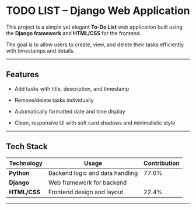 #  TODO LIST – Django Web Application

This project is a simple yet elegant **To-Do List** web application built using the **Django framework** and **HTML/CSS** for the frontend.

The goal is to allow users to create, view, and delete their tasks efficiently with timestamps and details.

---

##  Features


-  Add tasks with title, description, and timestamp

-  Remove/delete tasks individually
 
-  Automatically formatted date and time display
  
-  Clean, responsive UI with soft card shadows and minimalistic style  

---

##  Tech Stack

| Technology     | Usage                          | Contribution |
|----------------|--------------------------------|--------------|
| **Python**     | Backend logic and data handling | 77.6%        |
| **Django**     | Web framework for backend      |              |
| **HTML/CSS**   | Frontend design and layout     | 22.4%        |

---


